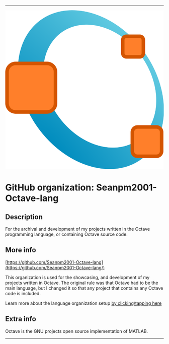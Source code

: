 
***

![OctaveLogo.png failed to load. The file may be missing or corrupt. Check the file path for errors first.](/AdditionalInfo/2/Seanpm2001-Octave-lang/OctaveLogo.png)

# GitHub organization: Seanpm2001-Octave-lang

## Description

For the archival and development of my projects written in the Octave programming language, or containing Octave source code.

## More info

[https://github.com/Seanpm2001-Octave-lang](https://github.com/Seanpm2001-Octave-lang/)

This organization is used for the showcasing, and development of my projects written in Octave. The original rule was that Octave had to be the main language, but I changed it so that any project that contains any Octave code is included.

Learn more about the language organization setup [by clicking/tapping here](/AdditionalInfo/LanguageOrgs/README.md)

## Extra info

Octave is the GNU projects open source implementation of MATLAB.

***
